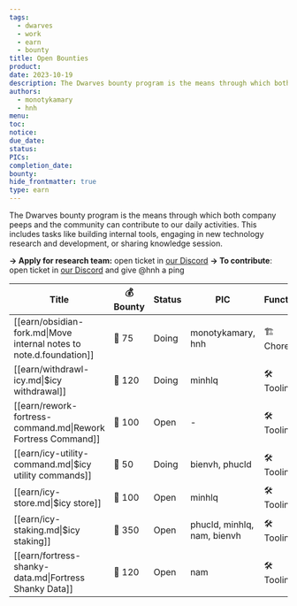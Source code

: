 ```yaml
---
tags:
  - dwarves
  - work
  - earn
  - bounty
title: Open Bounties
product: 
date: 2023-10-19
description: The Dwarves bounty program is the means through which both company peeps and the community can contribute to our daily activities. This includes tasks like building internal tools, engaging in new technology research and development, or sharing knowledge session
authors:
  - monotykamary
  - hnh
menu: 
toc: 
notice: 
due_date: 
status: 
PICs: 
completion_date: 
bounty: 
hide_frontmatter: true
type: earn
---
```


The Dwarves bounty program is the means through which both company peeps and the community can contribute to our daily activities. This includes tasks like building internal tools, engaging in new technology research and development, or sharing knowledge session.

**→ Apply for research team:** open ticket in [our Discord](https://discord.com/invite/dwarvesv)
**→ To contribute**: open ticket in [our Discord](https://discord.com/invite/dwarvesv) and give @hnh a ping

| Title                                                               | 💰 Bounty | Status | PIC                         | Function    |
| ------------------------------------------------------------------- | --------- | ------ | --------------------------- | ----------- |
| [[earn/obsidian-fork.md\|Move internal notes to note.d.foundation]] | 🧊 75     | Doing  | monotykamary, hnh           | 🏗️ Chore   |
| [[earn/withdrawl-icy.md\|$icy withdrawal]]                          | 🧊 120    | Doing  | minhlq                      | 🛠️ Tooling |
| [[earn/rework-fortress-command.md\|Rework Fortress Command]]        | 🧊 100    | Open   | \-                          | 🛠️ Tooling |
| [[earn/icy-utility-command.md\|$icy utility commands]]              | 🧊 50     | Doing  | bienvh, phucld              | 🛠️ Tooling |
| [[earn/icy-store.md\|$icy store]]                                   | 🧊 100    | Open   | minhlq                      | 🛠️ Tooling |
| [[earn/icy-staking.md\|$icy staking]]                               | 🧊 350    | Open   | phucld, minhlq, nam, bienvh | 🛠️ Tooling |
| [[earn/fortress-shanky-data.md\|Fortress Shanky Data]]              | 🧊 120    | Open   | nam                         | 🛠️ Tooling |


